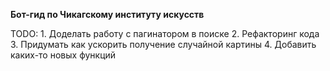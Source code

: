 **Бот-гид по Чикагскому институту искусств**

TODO:
    1. Доделать работу с пагинатором в поиске
    2. Рефакторинг кода
    3. Придумать как ускорить получение случайной картины
    4. Добавить каких-то новых функций